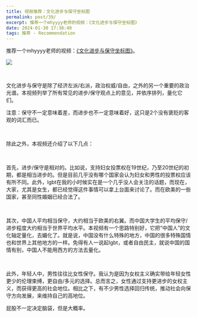 ```yaml
---
title: 视频推荐：文化进步与保守坐标图
permalink: post/39/
excerpt: 推荐一个mhyyyy老师的视频：《文化进步与保守坐标图》
date: 2024-01-30 17:38:49
tags: 推荐 - Recommendation
---
```


推荐一个mhyyyy老师的视频：[《文化进步与保守坐标图》](https://www.youtube.com/watch?v=DiDye3-YJ24)。

![](1.png)

<br>

文化进步与保守是除了经济左派/右派，政治权威/自由，之外的另一个重要的政治光谱。本视频列举了所有常见的进步/保守观点上的意见，并依序排列，量化它们。

注意：保守不一定意味着差，而进步也不一定意味着好，这只是2个没有褒贬的客观的词汇而已。

<br>

除此之外，本视频还介绍了以下几点：

<br>

首先，进步/保守是相对的。比如说，支持妇女投票权在19世纪，乃至20世纪的初期，都是相当进步的。但是目前几乎没有哪个国家会认为妇女和男性的投票权应该有所不同。此外，lgbt在我的小时候实在是一个几乎没人会关注的话题，而现在，大家，尤其是女生，都已经觉得这件事情可以拿上台面来讨论了。而在欧美的一些国家，甚至同性婚姻已经合法了。

<br>

其次，中国人平均相当保守，大约相当于欧美的右翼。而中国大学生的平均保守/进步程度大约相当于世界平均水平。本视频有一个思路特别好，它把“中国人”的文化轴定量化，去媚化了。就是说，中国没有什么特殊的地方，中国的很多特殊国情也和世界上其他地方的一样。免得有人一说起lgbt，或者自由民主，就说中国的国情有别，中国人不能用西方的方法去量化。

<br>

此外，年轻人中，男性往往比女性保守。我认为是因为女权主义确实带给年轻女性更少的伦理束缚，更自由/多元的选择。总而言之，女性通过支持更进步的女权主义，而获得更高的社会地位。相比之下，有不少男性选择回归传统，推动社会向保守方向发展，来维持自己的高地位。

屁股不一定决定脑袋，但是大概率。